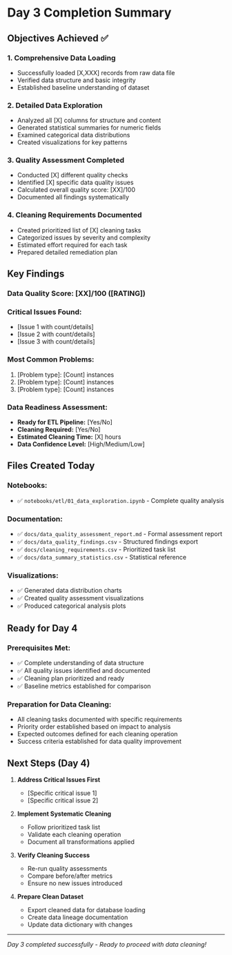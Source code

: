 # Day 3 Completion Summary

## Objectives Achieved ✅

### 1. Comprehensive Data Loading
- Successfully loaded [X,XXX] records from raw data file
- Verified data structure and basic integrity
- Established baseline understanding of dataset

### 2. Detailed Data Exploration
- Analyzed all [X] columns for structure and content
- Generated statistical summaries for numeric fields
- Examined categorical data distributions
- Created visualizations for key patterns

### 3. Quality Assessment Completed
- Conducted [X] different quality checks
- Identified [X] specific data quality issues
- Calculated overall quality score: [XX]/100
- Documented all findings systematically

### 4. Cleaning Requirements Documented
- Created prioritized list of [X] cleaning tasks
- Categorized issues by severity and complexity
- Estimated effort required for each task
- Prepared detailed remediation plan

## Key Findings

### Data Quality Score: [XX]/100 ([RATING])

### Critical Issues Found:
- [Issue 1 with count/details]
- [Issue 2 with count/details]
- [Issue 3 with count/details]

### Most Common Problems:
1. [Problem type]: [Count] instances
2. [Problem type]: [Count] instances
3. [Problem type]: [Count] instances

### Data Readiness Assessment:
- **Ready for ETL Pipeline:** [Yes/No]
- **Cleaning Required:** [Yes/No]
- **Estimated Cleaning Time:** [X] hours
- **Data Confidence Level:** [High/Medium/Low]

## Files Created Today

### Notebooks:
- ✅ `notebooks/etl/01_data_exploration.ipynb` - Complete quality analysis

### Documentation:
- ✅ `docs/data_quality_assessment_report.md` - Formal assessment report
- ✅ `docs/data_quality_findings.csv` - Structured findings export
- ✅ `docs/cleaning_requirements.csv` - Prioritized task list
- ✅ `docs/data_summary_statistics.csv` - Statistical reference

### Visualizations:
- ✅ Generated data distribution charts
- ✅ Created quality assessment visualizations
- ✅ Produced categorical analysis plots

## Ready for Day 4

### Prerequisites Met:
- ✅ Complete understanding of data structure
- ✅ All quality issues identified and documented
- ✅ Cleaning plan prioritized and ready
- ✅ Baseline metrics established for comparison

### Preparation for Data Cleaning:
- All cleaning tasks documented with specific requirements
- Priority order established based on impact to analysis
- Expected outcomes defined for each cleaning operation
- Success criteria established for data quality improvement

## Next Steps (Day 4)

1. **Address Critical Issues First**
   - [Specific critical issue 1]
   - [Specific critical issue 2]

2. **Implement Systematic Cleaning**
   - Follow prioritized task list
   - Validate each cleaning operation
   - Document all transformations applied

3. **Verify Cleaning Success**
   - Re-run quality assessments
   - Compare before/after metrics
   - Ensure no new issues introduced

4. **Prepare Clean Dataset**
   - Export cleaned data for database loading
   - Create data lineage documentation
   - Update data dictionary with changes

---
*Day 3 completed successfully - Ready to proceed with data cleaning!*
